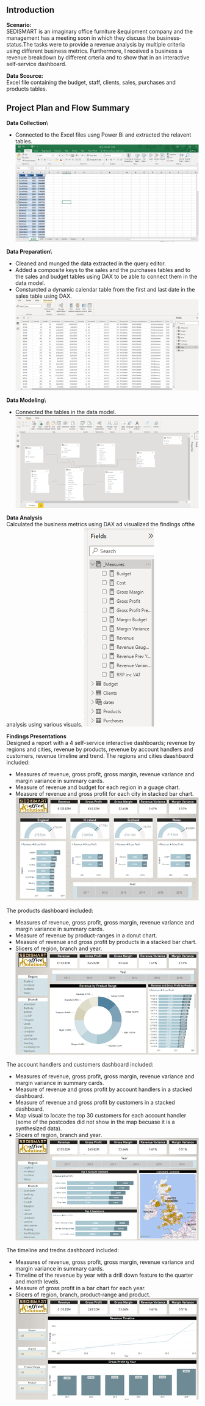 ## Introduction
**Scenario:**\
SEDISMART is an imaginary office furniture &equipment company and the management has a meeting soon in which they discuss the business-status.The tasks were to provide a revenue analysis by multiple criteria using different business metrics. Furthermore, I received a business
a revenue breakdown by different crteria and to show that in an interactive self-service dashboard. 

**Data Scource:**\
Excel file containing the budget, staff, clients, sales, purchases and products tables. 

## Project Plan and Flow Summary

__Data Collection__\
- Connected to the Excel files usng Power Bi and extracted the relavent tables.\
![](assets/1-data_collection.PNG)

__Data Preparation__\
- Cleaned and munged the data extracted in  the query editor. 
- Added a composite keys to the sales and the purchases tables and to the sales and budget tables using DAX to be able to connect them in the data model.
- Consturcted a dynamic calendar table from the first and last date in the sales table using DAX.\
![](assets/2-data_preprocessing.PNG)

__Data Modeling__\
- Connected the tables in the data model.\
![](assets/3-data_model.PNG)

__Data Analysis__\
Calculated the business metrics using DAX ad visualized the findings ofthe analysis using various visuals.
![](assets/4-data_analysis.PNG)

__Findings Presentations__\
Designed a report with a 4 self-service interactive dashboards; revenue by regions and cities, revenue by products, revenue by account handlers and customers, revenue timeline and trend.
The regions and cities daashbaord included:
- Measures of revenue, gross profit, gross margin, revenue variance and margin variance in summary cards.
- Measure of revenue and budget for each region in a guage chart.
- Measure of revenue and gross profit for each city in stacked bar chart.
![](assets/5-cities_and_regions.PNG)

The products dashboard included:
- Measures of revenue, gross profit, gross margin, revenue variance and margin variance in summary cards.
- Measure of revenue by product-ranges in a donut chart.
- Measure of revenue and gross profit by products in a stacked bar chart.
- Slicers of region, branch and year.
![](assets/6-products.PNG)

The account handlers and customers dashboard included:
- Measures of revenue, gross profit, gross margin, revenue variance and margin variance in summary cards.
- Measure of revenue and gross profit by account handlers in a stacked dashboard.
- Measure of revenue and gross profit by customers in a stacked dashboard.
- Map visual to locate the top 30 customers for each account handler (some of the postcodes did not show in the map becuase it is a synthesized data).
- Slicers of region, branch and year.
![](assets/7-account_handlers_customers.PNG)

The timeline and tredns dashboard included:
- Measures of revenue, gross profit, gross margin, revenue variance and margin variance in summary cards.
- Timeline of the revenue by year with a drill down feature to the quarter and month levels.
- Measure of gross profit in a bar chart for each year.
- Slicers of region, branch, product-range and product.
![](assets/8-timeline_and_trend.PNG)